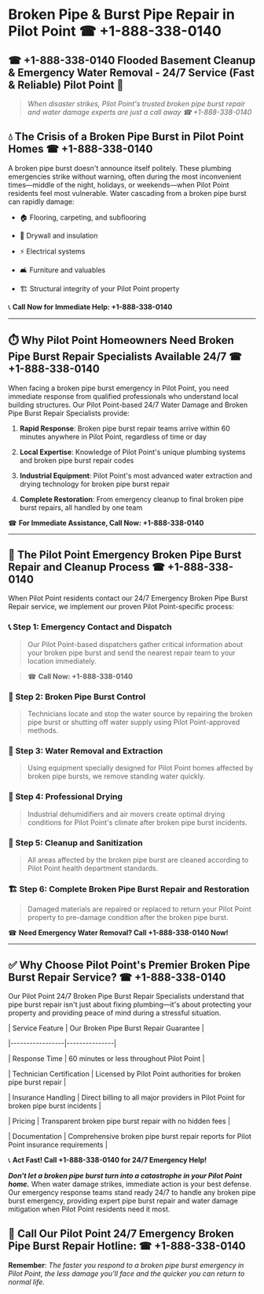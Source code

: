 # Broken Pipe & Burst Pipe Repair in Pilot Point ☎ +1-888-338-0140  
## ☎ +1-888-338-0140 Flooded Basement Cleanup & Emergency Water Removal - 24/7 Service (Fast & Reliable) Pilot Point 🚨  

> *When disaster strikes, Pilot Point's trusted broken pipe burst repair and water damage experts are just a call away ☎ +1-888-338-0140*  

## 💧 The Crisis of a Broken Pipe Burst in Pilot Point Homes ☎ +1-888-338-0140  

A broken pipe burst doesn't announce itself politely. These plumbing emergencies strike without warning, often during the most inconvenient times—middle of the night, holidays, or weekends—when Pilot Point residents feel most vulnerable. Water cascading from a broken pipe burst can rapidly damage:  

* 🏠 Flooring, carpeting, and subflooring  
* 🧱 Drywall and insulation  
* ⚡ Electrical systems  
* 🛋️ Furniture and valuables  
* 🏗️ Structural integrity of your Pilot Point property  

📞 **Call Now for Immediate Help: +1-888-338-0140**  

---  

## ⏱️ Why Pilot Point Homeowners Need Broken Pipe Burst Repair Specialists Available 24/7 ☎ +1-888-338-0140  

When facing a broken pipe burst emergency in Pilot Point, you need immediate response from qualified professionals who understand local building structures. Our Pilot Point-based 24/7 Water Damage and Broken Pipe Burst Repair Specialists provide:  

1. **Rapid Response**: Broken pipe burst repair teams arrive within 60 minutes anywhere in Pilot Point, regardless of time or day  
2. **Local Expertise**: Knowledge of Pilot Point's unique plumbing systems and broken pipe burst repair codes  
3. **Industrial Equipment**: Pilot Point's most advanced water extraction and drying technology for broken pipe burst repair  
4. **Complete Restoration**: From emergency cleanup to final broken pipe burst repairs, all handled by one team  

☎ **For Immediate Assistance, Call Now: +1-888-338-0140**  

---  

## 🔧 The Pilot Point Emergency Broken Pipe Burst Repair and Cleanup Process ☎ +1-888-338-0140  

When Pilot Point residents contact our 24/7 Emergency Broken Pipe Burst Repair service, we implement our proven Pilot Point-specific process:  

### 📞 Step 1: Emergency Contact and Dispatch  
> Our Pilot Point-based dispatchers gather critical information about your broken pipe burst and send the nearest repair team to your location immediately.  
> ☎ **Call Now: +1-888-338-0140**  

### 🚿 Step 2: Broken Pipe Burst Control  
> Technicians locate and stop the water source by repairing the broken pipe burst or shutting off water supply using Pilot Point-approved methods.  

### 🌊 Step 3: Water Removal and Extraction  
> Using equipment specially designed for Pilot Point homes affected by broken pipe bursts, we remove standing water quickly.  

### 💨 Step 4: Professional Drying  
> Industrial dehumidifiers and air movers create optimal drying conditions for Pilot Point's climate after broken pipe burst incidents.  

### 🧼 Step 5: Cleanup and Sanitization  
> All areas affected by the broken pipe burst are cleaned according to Pilot Point health department standards.  

### 🏗️ Step 6: Complete Broken Pipe Burst Repair and Restoration  
> Damaged materials are repaired or replaced to return your Pilot Point property to pre-damage condition after the broken pipe burst.  

☎ **Need Emergency Water Removal? Call +1-888-338-0140 Now!**  

---  

## ✅ Why Choose Pilot Point's Premier Broken Pipe Burst Repair Service? ☎ +1-888-338-0140  

Our Pilot Point 24/7 Broken Pipe Burst Repair Specialists understand that pipe burst repair isn't just about fixing plumbing—it's about protecting your property and providing peace of mind during a stressful situation.  

| Service Feature | Our Broken Pipe Burst Repair Guarantee |  
|-----------------|---------------|  
| Response Time | 60 minutes or less throughout Pilot Point |  
| Technician Certification | Licensed by Pilot Point authorities for broken pipe burst repair |  
| Insurance Handling | Direct billing to all major providers in Pilot Point for broken pipe burst incidents |  
| Pricing | Transparent broken pipe burst repair with no hidden fees |  
| Documentation | Comprehensive broken pipe burst repair reports for Pilot Point insurance requirements |  

📞 **Act Fast! Call +1-888-338-0140 for 24/7 Emergency Help!**  

***Don't let a broken pipe burst turn into a catastrophe in your Pilot Point home.*** When water damage strikes, immediate action is your best defense. Our emergency response teams stand ready 24/7 to handle any broken pipe burst emergency, providing expert pipe burst repair and water damage mitigation when Pilot Point residents need it most.  

## 📱 Call Our Pilot Point 24/7 Emergency Broken Pipe Burst Repair Hotline: ☎ +1-888-338-0140  

**Remember**: *The faster you respond to a broken pipe burst emergency in Pilot Point, the less damage you'll face and the quicker you can return to normal life.*